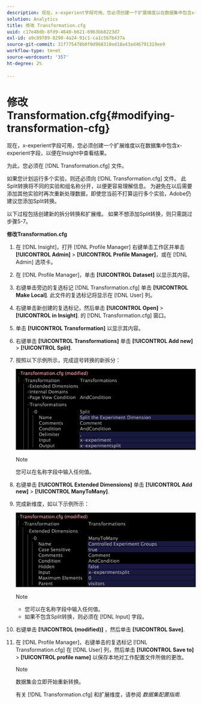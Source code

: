 ```yaml
---
description: 现在，x-experient字段可用，您必须创建一个扩展维度以在数据集中包含x-experient字段，以便在Insight中查看结果。
solution: Analytics
title: 修改 Transformation.cfg
uuid: c17e48db-8fd9-4640-b621-6963bb8223d7
exl-id: a9c89789-8290-4a24-91c1-ca1c5b7b437a
source-git-commit: 31f775478b0f0d968310ed10a43ad46791319ee9
workflow-type: tm+mt
source-wordcount: '357'
ht-degree: 2%

---
```


# 修改 Transformation.cfg{#modifying-transformation-cfg}

现在，x-experient字段可用，您必须创建一个扩展维度以在数据集中包含x-experient字段，以便在Insight中查看结果。

为此，您必须在 [!DNL Transformation.cfg] 文件。

如果您计划运行多个实验，则还必须向 [!DNL Transformation.cfg] 文件。 此Split转换将不同的实验和组名称分开，以便更容易理解信息。 为避免在以后需要添加其他实验时再次重新处理数据，即使您当前不打算运行多个实验，Adobe仍建议您添加Split转换。

以下过程包括创建新的拆分转换和扩展维。 如果不想添加Split转换，则只需跳过步骤5-7。

**修改Transformation.cfg**

1. 在 [!DNL Insight]，打开 [!DNL Profile Manager] 右键单击工作区并单击 **[!UICONTROL Admin]** > **[!UICONTROL Profile Manager]**，或在 [!DNL Admin] 选项卡。
1. 在 [!DNL Profile Manager]，单击 **[!UICONTROL Dataset]** 以显示其内容。
1. 右键单击旁边的复选标记 [!DNL Transformation.cfg] 单击 **[!UICONTROL Make Local]**. 此文件的复选标记将显示在 [!DNL User] 列。
1. 右键单击新创建的复选标记，然后单击 **[!UICONTROL Open]** > **[!UICONTROL in Insight]**. 的 [!DNL Transformation.cfg] 窗口。
1. 单击 **[!UICONTROL Transformation]** 以显示其内容。
1. 右键单击 **[!UICONTROL Transformations]** 单击 **[!UICONTROL Add new]** > **[!UICONTROL Split]**.
1. 按照以下示例所示，完成逗号转换的新拆分：

   ![步骤信息](assets/New_split_transformation.png)

   >[!NOTE]
   >
   >您可以在名称字段中输入任何值。

1. 右键单击 **[!UICONTROL Extended Dimensions]** 单击 **[!UICONTROL Add new]** > **[!UICONTROL ManyToMany]**.
1. 完成新维度，如以下示例所示：

   ![步骤信息](assets/New_Dimension_controlled_experiment_groups.png)

   >[!NOTE]
   >
   >* 您可以在名称字段中输入任何值。
   >* 如果不包含Split转换，则必须在 [!DNL Input] 字段。


1. 右键单击 **[!UICONTROL (modified)]** ，然后单击 **[!UICONTROL Save]**.
1. 在 [!DNL Profile Manager]，右键单击的复选标记 [!DNL Transformation.cfg] 在 [!DNL User] 列，然后单击 **[!UICONTROL Save to]** > **[!UICONTROL profile name]** 以保存本地对工作配置文件所做的更改。

   >[!NOTE]
   >
   >数据集会立即开始重新转换。

   有关 [!DNL Transformation.cfg] 和扩展维度，请参阅 *数据集配置指南*.
